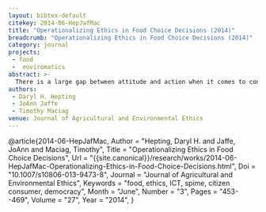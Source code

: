 ```yaml
---
layout: bibtex-default
citekey: 2014-06-HepJafMac
title: "Operationalizing Ethics in Food Choice Decisions (2014)"
breadcrumb: "Operationalizing Ethics in Food Choice Decisions (2014)"
category: journal
projects:
 - food
 -  enviromatics
abstract: >-
  There is a large gap between attitude and action when it comes to consumer purchases of ethical food. Amongst the various aspects of this gap, this paper focuses on the difficulty in knowing enough about the various dimensions of food production, distribution and consumption to make an ethical food purchasing decision. There is neither one universal definition of ethical food. We suggest that it is possible to support consumers in operationalizing their own ethics of food with the use of appropriate information and communication technology. We consider eggs as an example because locally produced options are available to many people on every continent. We consider the dimensions upon which food ethics may be constructed, then discuss the information required to assess it and the tools that can support it. We then present an overview of opportunities for design of a new software tool. Finally, we offer some points for discussion and future work.
authors:
 - Daryl H. Hepting
 - JoAnn Jaffe
 - Timothy Maciag
venue: Journal of Agricultural and Environmental Ethics
---
```

@article{2014-06-HepJafMac,
	Author =  "Hepting, Daryl H. and Jaffe, JoAnn and Maciag, Timothy",
	Title =  "Operationalizing Ethics in Food Choice Decisions",
	Url = \"{{site.canonical}}/research/works/2014-06-HepJafMac-Operationalizing-Ethics-in-Food-Choice-Decisions.html\",
	Doi =  "10.1007/s10806-013-9473-8",
	Journal =  "Journal of Agricultural and Environmental Ethics",
	Keywords =  "food, ethics, ICT, spime, citizen consumer, democracy",
	Month =  "June",
	Number =  "3",
	Pages =  "453--469",
	Volume =  "27",
	Year =  "2014",
}
